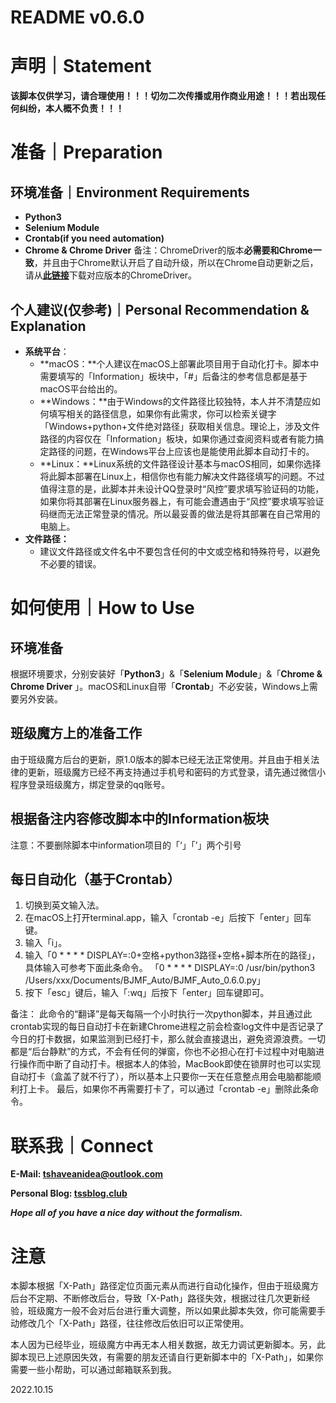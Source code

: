 # README  v0.6.0

# 声明｜Statement

**该脚本仅供学习，请合理使用！！！切勿二次传播或用作商业用途！！！若出现任何纠纷，本人概不负责！！！**

# 准备｜Preparation

## 环境准备｜Environment Requirements

- **Python3**
- **Selenium Module**
- **Crontab(if you need automation)**
- **Chrome & Chrome Driver** 
备注：ChromeDriver的版本**必需要和Chrome一致**，并且由于Chrome默认开启了自动升级，所以在Chrome自动更新之后，请从[**此链接**](https://chromedriver.chromium.org)下载对应版本的ChromeDriver。

## 个人建议(仅参考)｜Personal Recommendation & Explanation

- **系统平台**：
    - **macOS：**个人建议在macOS上部署此项目用于自动化打卡。脚本中需要填写的「Information」板块中，「#」后备注的参考信息都是基于macOS平台给出的。
    - **Windows：**由于Windows的文件路径比较独特，本人并不清楚应如何填写相关的路径信息，如果你有此需求，你可以检索关键字「Windows+python+文件绝对路径」获取相关信息。理论上，涉及文件路径的内容仅在「Information」板块，如果你通过查阅资料或者有能力搞定路径的问题，在Windows平台上应该也是能使用此脚本自动打卡的。
    - **Linux：**Linux系统的文件路径设计基本与macOS相同，如果你选择将此脚本部署在Linux上，相信你也有能力解决文件路径填写的问题。不过值得注意的是，此脚本并未设计QQ登录时“风控”要求填写验证码的功能，如果你将其部署在Linux服务器上，有可能会遭遇由于“风控”要求填写验证码继而无法正常登录的情况。所以最妥善的做法是将其部署在自己常用的电脑上。
- **文件路径：**
    - 建议文件路径或文件名中不要包含任何的中文或空格和特殊符号，以避免不必要的错误。

# 如何使用｜How to Use

## 环境准备

根据环境要求，分别安装好「**Python3**」&「**Selenium Module**」&「**Chrome & Chrome Driver** 」。macOS和Linux自带「**Crontab**」不必安装，Windows上需要另外安装。

## 班级魔方上的准备工作

由于班级魔方后台的更新，原1.0版本的脚本已经无法正常使用。并且由于相关法律的更新，班级魔方已经不再支持通过手机号和密码的方式登录，请先通过微信小程序登录班级魔方，绑定登录的qq账号。

## 根据备注内容修改脚本中的Information板块

注意：不要删除脚本中information项目的「‘」「’」两个引号

## 每日自动化（基于Crontab）

1. 切换到英文输入法。
2. 在macOS上打开terminal.app，输入「crontab -e」后按下「enter」回车键。
3. 输入「i」。
4. 输入「0 * * * * DISPLAY=:0+空格+python3路径+空格+脚本所在的路径」，具体输入可参考下面此条命令。
「0 * * * * DISPLAY=:0 /usr/bin/python3 /Users/xxx/Documents/BJMF_Auto/BJMF_Auto_0.6.0.py」
5. 按下「esc」键后，输入「:wq」后按下「enter」回车键即可。

备注：
此命令的“翻译”是每天每隔一个小时执行一次python脚本，并且通过此crontab实现的每日自动打卡在新建Chrome进程之前会检查log文件中是否记录了今日的打卡数据，如果监测到已经打卡，那么就会直接退出，避免资源浪费。一切都是“后台静默”的方式，不会有任何的弹窗，你也不必担心在打卡过程中对电脑进行操作而中断了自动打卡。根据本人的体验，MacBook即使在锁屏时也可以实现自动打卡（盒盖了就不行了），所以基本上只要你一天在任意整点用会电脑都能顺利打上卡。
最后，如果你不再需要打卡了，可以通过「crontab -e」删除此条命令。

# 联系我｜Connect

**E-Mail: tshaveanidea@outlook.com**

**Personal Blog: [tssblog.club](http://tssblog.club)**

***Hope all of you have a nice day without the formalism.***






# 注意
本脚本根据「X-Path」路径定位页面元素从而进行自动化操作，但由于班级魔方后台不定期、不断修改后台，导致「X-Path」路径失效，根据过往几次更新经验，班级魔方一般不会对后台进行重大调整，所以如果此脚本失效，你可能需要手动修改几个「X-Path」路径，往往修改后依旧可以正常使用。

本人因为已经毕业，班级魔方中再无本人相关数据，故无力调试更新脚本。另，此脚本现已上述原因失效，有需要的朋友还请自行更新脚本中的「X-Path」，如果你需要一些小帮助，可以通过邮箱联系到我。

2022.10.15
